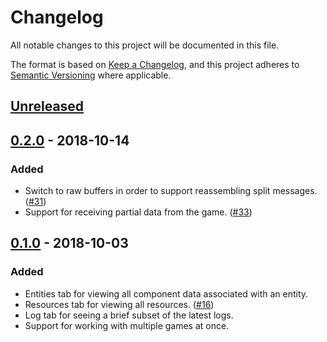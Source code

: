 # Changelog

All notable changes to this project will be documented in this file.

The format is based on [Keep a Changelog](https://keepachangelog.com/en/1.0.0/),
and this project adheres to [Semantic Versioning](https://semver.org/spec/v2.0.0.html)
where applicable.

## [Unreleased]

## [0.2.0] - 2018-10-14

### Added

* Switch to raw buffers in order to support reassembling split messages. ([#31])
* Support for receiving partial data from the game. ([#33])

[#31]: https://github.com/randomPoison/amethyst-editor/pull/31
[#33]: https://github.com/randomPoison/amethyst-editor/pull/33

## [0.1.0] - 2018-10-03

### Added

* Entities tab for viewing all component data associated with an entity.
* Resources tab for viewing all resources. ([#16])
* Log tab for seeing a brief subset of the latest logs.
* Support for working with multiple games at once.

[#16]: https://github.com/randomPoison/amethyst-editor/pull/16

[Unreleased]: https://github.com/randomPoison/amethyst-editor/compare/v0.2.0...HEAD
[0.2.0]: https://github.com/randomPoison/amethyst-editor/compare/v0.1.0...v0.2.0
[0.1.0]: https://github.com/randomPoison/amethyst-editor/compare/43fa22e89a643ee3140741a75ef996fc956d24be...v0.1.0
